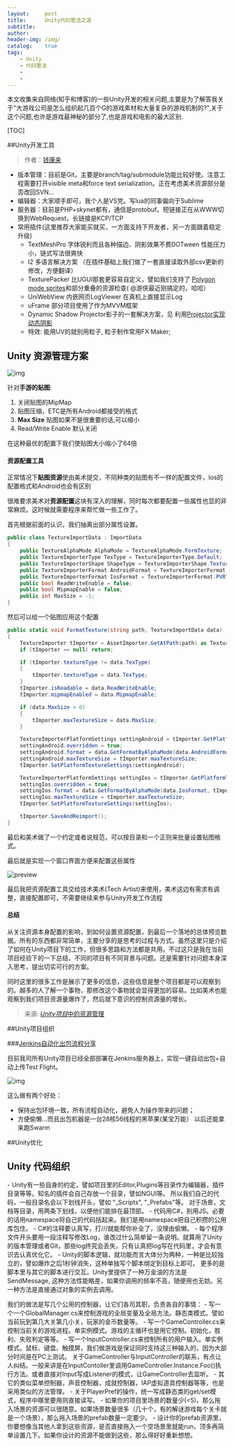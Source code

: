 ```yaml
---
layout:		post
title:		Unity代码整洁之道
subtitle:	
author:		
header-img:	/img/
catalog:	true
tags:
	- Unity
	- 代码整洁
	- 
	- 
---
```

本文收集来自网络(知乎和博客)的一些Unity开发的相关问题,主要是为了解答我关于"大游戏公司是怎么组织起几百个G的游戏素材和大量复杂的游戏机制的?",关于这个问题,也许是游戏最神秘的部分了,也是游戏和电影的最大区别.

[TOC]


##Unity开发工具
>  作者：[钱康来](https://www.zhihu.com/question/23067087/answer/133108152)

- 版本管理：目前是Git，主要是branch/tag/submodule功能比较好使。注意工程需要打开visible meta和force text serialization。正在考虑美术资源部分是否改回SVN...
- 编辑器：大家顺手即可，我个人是VS党。写lua的同事偏向于Sublime
- 服务器：目前是PHP+skynet都有，通信是protobuf。短链接正在从WWW切换到WebRequest，长链接是KCP/TCP
- 常用插件(这里推荐大家能买就买，一方面支持下开发者，另一方面跟着稳定升级)
  - TextMeshPro 字体锐利而且各种描边、阴影效果不费DOTween 性能压力小，链式写法很爽快
  - I2 多语言解决方案 （在插件基础上我们做了一套直接读取外部csv更新的修改，方便翻译）
  - TexturePacker 比UGUI那套更容易自定义，譬如我们支持了 [Polygon mode sprites](https://link.zhihu.com/?target=http%3A//qiankanglai.me/2016/03/05/polygon-sprites/)和部分重叠的资源检查( @游侠最近刚搞定的，哈哈）
  - UniWebView 内嵌网页LogViewer 在真机上直接显示Log
  - uFrame 部分项目使用了作为MVVM框架
  - Dynamic Shadow Projector影子的一套解决方案，见 利用[Projector实现动态阴影](https://link.zhihu.com/?target=http%3A//qiankanglai.me/2016/11/14/unity-projector/)
  - 特效: 能用UV的就别用粒子, 粒子制作常用FX Maker;




## Unity 资源管理方案





![img](https://blog-10039692.file.myqcloud.com/1503543714007_1908_1503543714375.png)



针对**手游的贴图**:

1. 关闭贴图的MipMap
2. 贴图压缩，ETC是所有Android都接受的格式
3. **Max Size**  贴图如果不是很重要的话,可以缩小
4. Read/Write Enable 默认关闭

在这种最优的配置下我们使贴图大小缩小了64倍



#### 资源配置工具

正常情况下**贴图资源**使由美术提交，不同种类的贴图有不一样的配置文件，Ios的配置格式和Android也会有区别

很难要求美术对**资源配置**这块有深入的理解，同时每次都要配置一些属性也显的非常麻烦。这时候就需要程序来帮忙做一些工作了。

首先根据前面的认识，我们抽离出部分属性设置。

```c#
public class TextureImportData : ImportData 
{
    public TextureAlphaMode AlphaMode = TextureAlphaMode.FormTexture;
    public TextureImporterType TexType = TextureImporterType.Default;
    public TextureImporterShape ShapeType = TextureImporterShape.Texture2D;
    public TextureImporterFormat AndroidFormat = TextureImporterFormat.ETC2_RGB4;
    public TextureImporterFormat IosFormat = TextureImporterFormat.PVRTC_RGB4;
    public bool ReadWriteEnable = false;
    public bool MipmapEnable = false;
    public int MaxSize = -1;
}
```

然后可以给一个贴图应用这个配置

```c#
public static void FormatTexture(string path, TextureImportData data)
{
    TextureImporter tImporter = AssetImporter.GetAtPath(path) as TextureImporter;
    if (tImporter == null) return;

    if (tImporter.textureType != data.TexType)
    {
        tImporter.textureType = data.TexType;
    }
    tImporter.isReadable = data.ReadWriteEnable;
    tImporter.mipmapEnabled = data.MipmapEnable;

    if (data.MaxSize > 0)
    {
        tImporter.maxTextureSize = data.MaxSize;
    }

    TextureImporterPlatformSettings settingAndroid = tImporter.GetPlatformTextureSettings(EditorConst.PlatformAndroid);
    settingAndroid.overridden = true;
    settingAndroid.format = data.GetFormatByAlphaMode(data.AndroidFormat, tImporter);
    settingAndroid.maxTextureSize = tImporter.maxTextureSize;
    tImporter.SetPlatformTextureSettings(settingAndroid);

    TextureImporterPlatformSettings settingIos = tImporter.GetPlatformTextureSettings(EditorConst.PlatformIos);
    settingIos.overridden = true;
    settingIos.format = data.GetFormatByAlphaMode(data.IosFormat, tImporter);
    settingIos.maxTextureSize = tImporter.maxTextureSize;
    tImporter.SetPlatformTextureSettings(settingIos);

    tImporter.SaveAndReimport();
}
```

最后和美术做了一个约定或者说规范，可以按目录和一个正则来批量设置贴图格式。

最后就是实现一个窗口界面方便来配置这些属性

![preview](https://pic1.zhimg.com/v2-98b228606202ba6029adfd96eee32fd4_r.jpg)



最后我把资源配置工具交给技术美术(Tech Artist)来使用，美术这边有需求有调整，直接配置即可，不需要继续来参与Unity开发工作流程

#### 总结

从关注资源本身配置的影响，到如何设置资源配置，到最后一个落地的总体预览数据。所有的东西都非常简单，主要分享的是思考的过程与方式。虽然这里只是介绍了如何在Unity项目下的工作，但很多思路和方法都是共用。不过这只是我在当前项目经验下的一下总结，不同的项目有不同背景与问题。还是需要针对问题本身深入思考，提出切实可行的方案。

同时这里的很多工作是展示了更多的信息，这些信息是整个项目都是可以观察到的。越多的人了解一个事物，那修改这个事物就会显得更加的容易。比如美术也能观察到我们项目资源量爆炸了，然后就下意识的控制资源量的增长。

>  来源: [*Unity项目*中的资源管理](https://zhuanlan.zhihu.com/p/27779619)


##Unity项目组织

###[Jenkins自动化出包流程分享](https://zhuanlan.zhihu.com/p/22168688?refer=soulgame)

目前我司所有Unity项目已经全部部署在Jenkins服务器上，实现一键自动出包+自动上传Test Flight。

![img](https://pic1.zhimg.com/80/fd09ea51a217b96e5bce4f1af582a7a0_hd.png)

这么做有两个好处：

- 保持出包环境一致，所有流程自动化，避免人为操作带来的问题；
- 方便偷懒…而且出包机器是一台28核56线程的黑苹果(某宝万能） 以后还能拿来跑Swarm




##Unity优化





## Unity 代码组织

\- Unity有一些自身的约定，譬如项目里的Editor,Plugins等目录作为编辑器，插件目录等等。知名的插件会自己存放一个目录，譬如NGUI等。
  所以我们自己的代码，一般目录名会以下划线开头，譬如 "_Scripts", "_Prefabs"等。
  对于场景，文档等目录，用两条下划线，以便他们能排在最顶部。
\- 代码用C#，别用JS。必要的话用namespace将自己的代码括起来。我们是用namespace把自己积攒的公用库包住。
\- C#的注释要认真写，打///就能帮你补全了，没理由偷懒。
\- 每个程序文件开头要用一段注释写修改Log，谁改过什么简单留一条说明。就算用了Unity的版本管理或者Git，那些log终究会丢失，只有认真把log写在代码里，才会有意识去认真优化它。
\- Unity的脚本逻辑，就功能而言大体分为两种，一种是比较独立的，譬如爆炸之后1秒钟消失，这种单独写个脚本绑定到目标上即可。
  更多的是脚本里与其它的脚本进行交互。Unity里提供了一种万金油的方法是SendMessage, 这种方法性能略差，如果你调用的频率不高，随便用也无妨。另一种方法是直接通过对象的实例去调用。

  我们的做法是写几个公用的控制器，让它们各司其职，负责各自的事情：
\- 写一个一个GlobalManager.cs来控制游戏的全局变量及全局方法。静态类模式。譬如当前玩到第几大关第几小关，玩家的金币数量等。
\- 写一个GameController.cs来控制当前关的游戏进程。单实例模式。游戏的主循环也是用它控制。初始化，胜利、失败判定等等。
\- 写一个InputController.cs来控制所有的用户输入。单实例模式。鼠标、键盘、触摸屏，我们做游戏是保证同时支持这三种输入的，因为大部分时间是在PC上测试。
  关于GameController与InputController的联系，有点让人纠结。一般来讲是在InputContoller里调用GameController.Instance.Foo()执行方法。或者直接对Input写成Listener的模式，让GameController去监听。
\- 其它的类似菜单控制器，声音控制器，成就控制器，IAP虚拟道具控制器等等，也是采用类似的方法管理。
\- 关于PlayerPref的操作，统一写成静态类的get/set模式，程序中哪里要用则直接读写。
\- 如果你的项目里场景的数量少(<5)，那么拖入场景的资源可以很随意。如果场景数量很多（几十个，有的解谜游戏每个关卡就是一个场景），那么拖入场景的prefab数量一定要少。
\- 设计你的prefab资源里，你要想像当其他人拿到这些资源，是否直接拖入一个空场景里就能run，顶多再简单设置几下。如果你设计的资源不能做到这些，那么得好好重新想想。